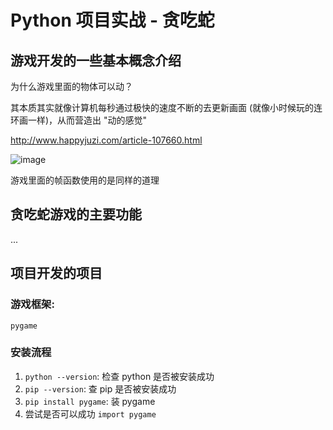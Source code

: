# Python 项目实战 - 贪吃蛇
## 游戏开发的一些基本概念介绍
为什么游戏里面的物体可以动？

其本质其实就像计算机每秒通过极快的速度不断的去更新画面 (就像小时候玩的连环画一样)，从而营造出 "动的感觉"

http://www.happyjuzi.com/article-107660.html

![image](https://user-images.githubusercontent.com/70382342/221380493-9c2336c1-1a54-423a-87c9-3a573feef0fb.png)

游戏里面的帧函数使用的是同样的道理

## 贪吃蛇游戏的主要功能
...

## 项目开发的项目
### 游戏框架: 
```pygame```

### 安装流程
1. ```python --version```: 检查 python 是否被安装成功
2. ```pip --version```: 查 pip 是否被安装成功
3. ```pip install pygame```: 装 pygame
4. 尝试是否可以成功 ```import pygame```
